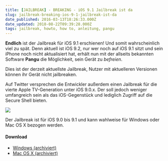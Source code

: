```yaml
---
title: [JAILBREAK] - BREAKING - iOS 9.1 Jailbreak ist da
slug: jailbreak-breaking-ios-9-1-jailbreak-ist-da
date_published: 2016-03-13T18:26:33.000Z
date_updated: 2018-08-22T09:39:28.000Z
tags: jailbreak, howto, how to, anleitung, pangu
---
```


**Endlich** ist der Jailbreak für iOS 9.1 erschienen! Und somit wahrscheinlich viel zu spät. Denn aktuell ist iOS 9.2, nur wer noch auf iOS 9.1 sitzt und sein iPhone noch nicht aktualisiert hat, erhält nun mit der allseits bekannten Software **Pangu** die Möglichkeit, sein Gerät zu *befreien*. 

Dies ist der derzeit aktuellste Jailbreak, Nutzer mit aktuelleren Versionen können ihr Gerät nicht jailbreaken.

Auf Twitter versprechen die Entwickler außerdem einen Jailbreak für die vierte Apple TV-Generation unter iOS 9.0.x. Der soll jedoch weniger umfangreich sein als das iOS-Gegenstück und lediglich Zugriff auf die Secure Shell bieten.

![](http://thafaker.de/content/images/2015/04/Cydia_Volt.png)

Der Jailbreak ist für iOS 9.0 bis 9.1 und kann wahlweise für Windows oder Mac OS X bezogen werden.

#### Download

- [Windows (archiviert)](http://web.archive.org/web/20160311221622/http://dl.pangu.25pp.com/jb/Pangu9_v1.3.0.exe)
- [Mac OS X (archiviert)](http://web.archive.org/web/20160405174552/http://dl.pangu.25pp.com/jb/pangu9_mac_v1.1.0.dmg)
